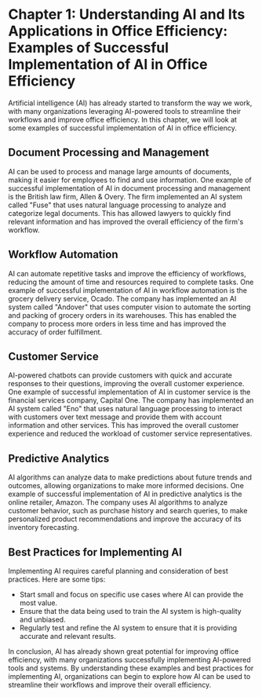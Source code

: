 Chapter 1: Understanding AI and Its Applications in Office Efficiency: Examples of Successful Implementation of AI in Office Efficiency
=======================================================================================================================================

Artificial intelligence (AI) has already started to transform the way we work, with many organizations leveraging AI-powered tools to streamline their workflows and improve office efficiency. In this chapter, we will look at some examples of successful implementation of AI in office efficiency.

Document Processing and Management
----------------------------------

AI can be used to process and manage large amounts of documents, making it easier for employees to find and use information. One example of successful implementation of AI in document processing and management is the British law firm, Allen \& Overy. The firm implemented an AI system called "Fuse" that uses natural language processing to analyze and categorize legal documents. This has allowed lawyers to quickly find relevant information and has improved the overall efficiency of the firm's workflow.

Workflow Automation
-------------------

AI can automate repetitive tasks and improve the efficiency of workflows, reducing the amount of time and resources required to complete tasks. One example of successful implementation of AI in workflow automation is the grocery delivery service, Ocado. The company has implemented an AI system called "Andover" that uses computer vision to automate the sorting and packing of grocery orders in its warehouses. This has enabled the company to process more orders in less time and has improved the accuracy of order fulfillment.

Customer Service
----------------

AI-powered chatbots can provide customers with quick and accurate responses to their questions, improving the overall customer experience. One example of successful implementation of AI in customer service is the financial services company, Capital One. The company has implemented an AI system called "Eno" that uses natural language processing to interact with customers over text message and provide them with account information and other services. This has improved the overall customer experience and reduced the workload of customer service representatives.

Predictive Analytics
--------------------

AI algorithms can analyze data to make predictions about future trends and outcomes, allowing organizations to make more informed decisions. One example of successful implementation of AI in predictive analytics is the online retailer, Amazon. The company uses AI algorithms to analyze customer behavior, such as purchase history and search queries, to make personalized product recommendations and improve the accuracy of its inventory forecasting.

Best Practices for Implementing AI
----------------------------------

Implementing AI requires careful planning and consideration of best practices. Here are some tips:

* Start small and focus on specific use cases where AI can provide the most value.
* Ensure that the data being used to train the AI system is high-quality and unbiased.
* Regularly test and refine the AI system to ensure that it is providing accurate and relevant results.

In conclusion, AI has already shown great potential for improving office efficiency, with many organizations successfully implementing AI-powered tools and systems. By understanding these examples and best practices for implementing AI, organizations can begin to explore how AI can be used to streamline their workflows and improve their overall efficiency.

